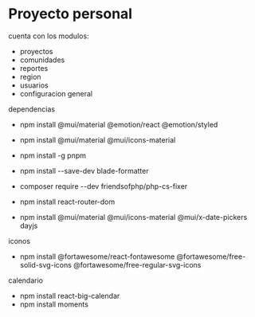 # Proyecto personal

cuenta con los modulos:

-   proyectos
-   comunidades
-   reportes
-   region
-   usuarios
-   configuracion general

dependencias

-   npm install @mui/material @emotion/react @emotion/styled
-   npm install @mui/material @mui/icons-material

-   npm install -g pnpm
-   npm install --save-dev blade-formatter
-   composer require --dev friendsofphp/php-cs-fixer
-   npm install react-router-dom
-   npm install @mui/material @mui/icons-material @mui/x-date-pickers dayjs

iconos 
- npm install @fortawesome/react-fontawesome @fortawesome/free-solid-svg-icons @fortawesome/free-regular-svg-icons

calendario
- npm install react-big-calendar
- npm install moments
